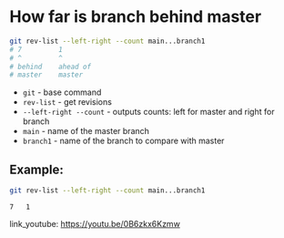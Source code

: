 # How far is branch behind master

```bash
git rev-list --left-right --count main...branch1
# 7         1
# ^         ^
# behind    ahead of
# master    master
```

- `git` - base command
- `rev-list` - get revisions
- `--left-right --count` - outputs counts: left for master and right for branch
- `main` - name of the master branch
- `branch1` - name of the branch to compare with master

## Example: 
```bash
git rev-list --left-right --count main...branch1
```
```
7	1
```

link_youtube: https://youtu.be/0B6zkx6Kzmw

